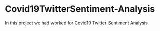 # Covid19TwitterSentiment-Analysis
In this project we had worked for Covid19 Twitter Sentiment Analysis  
